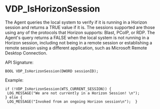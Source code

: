 # VDP_IsHorizonSession

The Agent queries the local system to verify if it is running in a Horizon session and returns a TRUE value if it is. The sessions supported are those using any of the protocols that Horizon supports: Blast, PCoIP, or RDP. The Agent's query returns a FALSE when the local system is not running in a Horizon session, including not being in a remote session or establishing a remote session using a different application, such as Microsoft Remote Desktop Connection. 

API Signature:
```
BOOL VDP_IsHorizonSession(DWORD sessionID);
```
Example:
```
if (!VDP_IsHorizonSession(WTS_CURRENT_SESSION)) {
 LOG_MESSAGE("We are not currently in a Horizon Session! \n");
} else { 
 LOG_MESSAGE("Invoked from an ongoing Horizon session\n");  }
```
